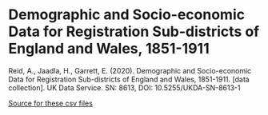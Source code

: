 # Demographic and Socio-economic Data for Registration Sub-districts of England and Wales, 1851-1911

Reid, A., Jaadla, H., Garrett, E. (2020). Demographic and Socio-economic Data for Registration Sub-districts of England and Wales, 1851-1911. [data collection]. UK Data Service. SN: 8613, DOI: 10.5255/UKDA-SN-8613-1

[Source for these csv files](https://beta.ukdataservice.ac.uk/datacatalogue/studies/study?id=8613)

